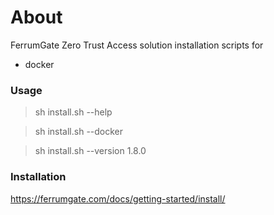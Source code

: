 # About

FerrumGate Zero Trust Access solution installation scripts for

- docker

### Usage

> sh install.sh --help

> sh install.sh --docker

> sh install.sh --version 1.8.0

### Installation

<https://ferrumgate.com/docs/getting-started/install/>
